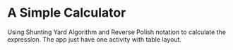 A Simple Calculator
=======================
Using Shunting Yard Algorithm and Reverse Polish notation to calculate the expression.
The app just have one activity with table layout.
